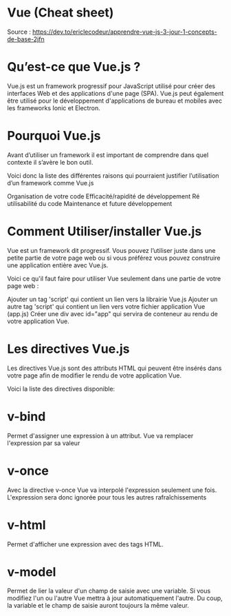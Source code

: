 # Vue (Cheat sheet)

Source : https://dev.to/ericlecodeur/apprendre-vue-js-3-jour-1-concepts-de-base-2jfn

# Qu’est-ce que Vue.js ?
Vue.js est un framework progressif pour JavaScript utilisé pour créer des interfaces Web et des applications d'une page (SPA). Vue.js peut également être utilisé pour le développement d'applications de bureau et mobiles avec les frameworks Ionic et Electron.

# Pourquoi Vue.js
Avant d’utiliser un framework il est important de comprendre dans quel contexte il s’avère le bon outil.

Voici donc la liste des différentes raisons qui pourraient justifier l’utilisation d’un framework comme Vue.js

Organisation de votre code
Efficacité/rapidité de développement
Ré utilisabilité du code
Maintenance et future développement

# Comment Utiliser/installer Vue.js
Vue est un framework dit progressif. Vous pouvez l’utiliser juste dans une petite partie de votre page web ou si vous préférez vous pouvez construire une application entière avec Vue.js.

Voici ce qu'il faut faire pour utiliser Vue seulement dans une partie de votre page web :

Ajouter un tag 'script' qui contient un lien vers la librairie Vue.js
Ajouter un autre tag 'script' qui contient un lien vers votre fichier application Vue (app.js)
Créer une div avec id="app" qui servira de conteneur au rendu de votre application Vue.


# Les directives Vue.js

Les directives Vue.js sont des attributs HTML qui peuvent être insérés dans votre page afin de modifier le rendu de votre application Vue.

Voici la liste des directives disponible:

# v-bind 

Permet d'assigner une expression à un attribut. Vue va remplacer l'expression par sa valeur

# v-once

Avec la directive v-once Vue va interpolé l'expression seulement une fois. L'expression sera donc ignorée pour tous les autres rafraîchissements

# v-html

Permet d'afficher une expression avec des tags HTML.

# v-model

Permet de lier la valeur d'un champ de saisie avec une variable. Si vous modifiez l'un ou l'autre Vue mettra à jour automatiquement l'autre. Du coup, la variable et le champ de saisie auront toujours la même valeur.


